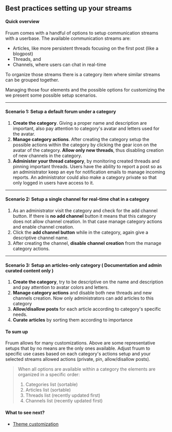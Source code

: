 
## Best practices setting up your streams
#### Quick overview

Fruum comes with a handful of options to setup communication streams with a userbase. The available communication streams are:

 - Articles, like more persistent threads focusing on the first post (like a blogpost)
 - Threads, and
 - Channels, where users can chat in real-time

To organize those streams there is a category item where similar streams can be grouped together.

Managing those four elements and the possible options for customizing the we present some possible setup scenarios.

---
#### Scenario 1: Setup a default forum under a category

01. **Create the category**. Giving a proper name and description are important, also pay attention to category's avatar and letters used for the avatar.
02. **Manage category actions**. After creating the category setup the possible actions within the category by clicking the gear icon on the avatar of the category. **Allow only new threads**, thus disabling creation of new channels in the category.
03. **Administer your thread category**, by monitoring created threads and pinning important threads. Users have the ability to report a post so as an administrator keep an eye for notification emails to manage incoming reports. An administrator could also make a category private so that only logged in users have access to it.
---
#### Scenario 2: Setup a single channel for real-time chat in a category

01. As an administrator visit the category and check for the add channel button. If there is **no add channel** button it means that this category does not allow channel creation. In that case manage category actions and enable channel creation.
02. Click the **add channel button** while in the category, again give a descriptive channel name.
03. After creating the channel, **disable channel creation** from the manage category actions.
---
#### Scenario 3: Setup an articles-only category ( Documentation and admin curated content only )

01. **Create the category**, try to be descriptive on the name and description and pay attention to avatar colors and letters.
02. **Manage category actions** and disable both new threads and new channels creation. Now only administrators can add articles to this category
03. **Allow/disallow posts** for each article according to category's specific needs.
04. **Curate articles** by sorting them according to importance

#### To sum up

Fruum allows for many customizations. Above are some representative setups that by no means are the only ones available. Adjust fruum to specific use cases based on each category's actions setup and your selected streams allowed actions (private, pin, allow/disallow posts).

>    When all options are available within a category the elements are organized in a specific order:
>
> 01. Categories list (sortable)
> 02. Articles list (sortable)
> 03. Threads list (recently updated first)
> 04. Channels list (recently updated first)

#### What to see next?

 - [Theme customization](../advanced/theme-customization.md)
    

